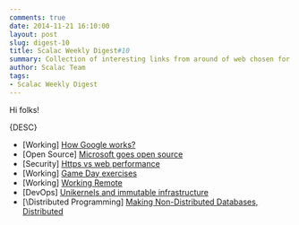 ```yaml
---
comments: true
date: 2014-11-21 16:10:00
layout: post
slug: digest-10
title: Scalac Weekly Digest#10
summary: Collection of interesting links from around of web chosen for you by Scalac team
author: Scalac Team
tags:
- Scalac Weekly Digest
---
```


Hi folks! 

{DESC}

* \[Working\] [How Google works?](www.slideshare.net/ericschmidt/how-google-works-final-1)
* \[Open Source\] [Microsoft goes open source](http://news.microsoft.com/2014/11/12/microsoft-takes-net-open-source-and-cross-platform-adds-new-development-capabilities-with-visual-studio-2015-net-2015-and-visual-studio-online/)
* \[Security\] [Https vs web performance](http://moz.com/blog/enabling-https-without-sacrificing-web-performance)
* \[Working\] [Game Day exercises](https://stripe.com/blog/game-day-exercises-at-stripe)
* \[Working\] [Working Remote](http://blog.driftt.com/what-if-your-team-was-working-remote)
* \[DevOps\] [Unikernels and immutable infrastructure](https://medium.com/@darrenrush/after-docker-unikernels-and-immutable-infrastructure-93d5a91c849e)
* \[\Distributed Programming] [Making Non-Distributed Databases, Distributed](http://techblog.netflix.com/2014/11/introducing-dynomite.html)
